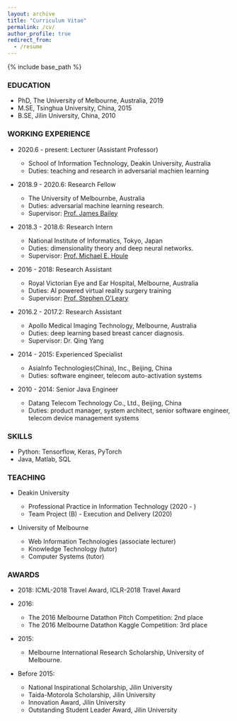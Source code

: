 ```yaml
---
layout: archive
title: "Curriculum Vitae"
permalink: /cv/
author_profile: true
redirect_from:
  - /resume
---
```


{% include base_path %}

### EDUCATION
* PhD, The University of Melbourne, Australia, 2019
* M.SE, Tsinghua University, China, 2015
* B.SE, Jilin University, China, 2010

### WORKING EXPERIENCE
* 2020.6 - present: Lecturer (Assistant Professor)
  * School of Information Technology, Deakin University, Australia
  * Duties: teaching and research in adversarial machien learning 

* 2018.9 - 2020.6: Research Fellow
  * The University of Melbournbe, Australia
  * Duties: adversarial machine learning research.
  * Supervisor: <a href="https://people.eng.unimelb.edu.au/baileyj/" target="_blank">Prof. James Bailey</a>

* 2018.3 - 2018.6: Research Intern
  * National Institute of Informatics, Tokyo, Japan
  * Duties: dimensionality theory and deep neural networks.
  * Supervisor: <a href="http://research.nii.ac.jp/~meh/" target="_blank">Prof. Michael E. Houle</a>

* 2016 - 2018: Research Assistant
  * Royal Victorian Eye and Ear Hospital, Melbourne, Australia
  * Duties: AI powered virtual reality surgery training
  * Supervisor: <a href="https://www.findanexpert.unimelb.edu.au/display/person4669" target="_blank">Prof. Stephen O'Leary</a>

* 2016.2 - 2017.2: Research Assistant
  * Apollo Medical Imaging Technology, Melbourne, Australia
  * Duties: deep learning based breast cancer diagnosis.
  * Supervisor: Dr. Qing Yang

* 2014 - 2015: Experienced Specialist
  * AsiaInfo Technologies(China), Inc., Beijing, China
  * Duties: software engineer, telecom auto-activation systems

* 2010 - 2014: Senior Java Engineer
  * Datang Telecom Technology Co., Ltd., Beijing, China
  * Duties: product manager, system architect, senior software engineer, telecom device management systems

### SKILLS
* Python: Tensorflow, Keras, PyTorch
* Java, Matlab, SQL

### TEACHING
* Deakin University
  * Professional Practice in Information Technology (2020 - )
  * Team Project (B) - Execution and Delivery (2020)

* University of Melbourne
  * Web Information Technologies (associate lecturer)
  * Knowledge Technology (tutor)
  * Computer Systems (tutor)

### AWARDS
* 2018: ICML-2018 Travel Award, ICLR-2018 Travel Award

* 2016:
  * The 2016 Melbourne Datathon Pitch Competition: 2nd place
  * The 2016 Melbourne Datathon Kaggle Competition: 3rd place

* 2015:
  * Melbourne International Research Scholarship, University of Melbourne.

* Before 2015:
  * National Inspirational Scholarship, Jilin University
  * Taida-Motorola Scholarship, Jilin University
  * Innovation Award, Jilin University
  * Outstanding Student Leader Award, Jilin University

